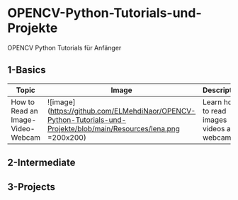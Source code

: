 # OPENCV-Python-Tutorials-und-Projekte
OPENCV Python Tutorials für Anfänger

## 1-Basics 
|  Topic        |  Image        |  Description      | 
|  ------------ | ------------  | ------------      |
| How to Read an Image-Video-Webcam |![image](https://github.com/ELMehdiNaor/OPENCV-Python-Tutorials-und-Projekte/blob/main/Resources/lena.png =200x200)|Learn how to read images videos and webcam |
 
## 2-Intermediate 

## 3-Projects 
